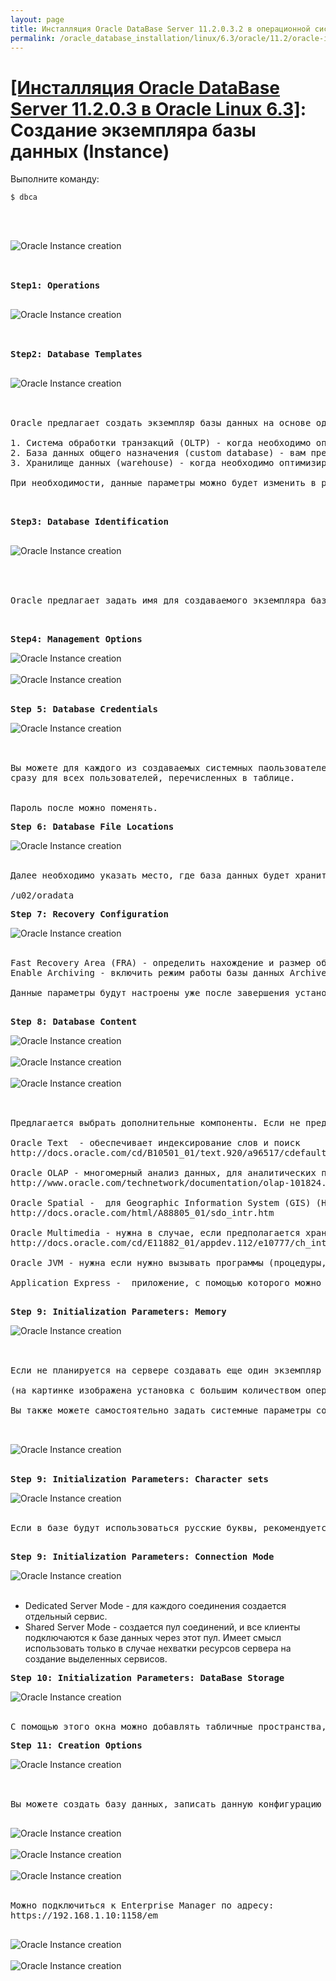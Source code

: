 ```yaml
---
layout: page
title: Инсталляция Oracle DataBase Server 11.2.0.3.2 в операционной системе Oracle Linux 6.3 x86_64
permalink: /oracle_database_installation/linux/6.3/oracle/11.2/oracle-instance-creation/
---
```


# <a href="/oracle_database_installation/linux/6.3/oracle/11.2/">[Инсталляция Oracle DataBase Server 11.2.0.3 в Oracle Linux 6.3]</a>: Создание экземпляра базы данных (Instance)


Выполните команду:

	$ dbca


<br/><br/>

<img src="http://img.oradba.net/img/oracle/database/simple/11.2/oracle11_database_instance_creation_01.PNG" border="0" alt="Oracle Instance creation"><br/><br/>


<pre>

<strong>Step1: Operations</strong>

</pre>


<img src="http://img.oradba.net/img/oracle/database/simple/11.2/oracle11_database_instance_creation_02.PNG" border="0" alt="Oracle Instance creation"><br/><br/>

<pre>

<strong>Step2: Database Templates</strong>

</pre>


<img src="http://img.oradba.net/img/oracle/database/simple/11.2/oracle11_database_instance_creation_03.PNG" border="0" alt="Oracle Instance creation"><br/><br/>

<pre>

Oracle предлагает создать экземпляр базы данных на основе одного из подготовленных шаблонов.

1. Система обработки транзакций (OLTP) - когда необходимо оптимизировать ввод данных в базу данных. Преимущественно операции по добавлению и изменению данных.
2. База данных общего назначения (custom database) - вам предлагается самостоятельно выбрать системные параметры базы данных. (самый оптимальный вариант).
3. Хранилище данных (warehouse) - когда необходимо оптимизировать работу с данными в базе данных. Преимущество операции чтения данных и подстроения аналитических отчетов.

При необходимости, данные параметры можно будет изменить в pfile или spfile.

</pre>




<pre>

<strong>Step3: Database Identification</strong>

</pre>


<img src="http://img.oradba.net/img/oracle/database/simple/11.2/oracle11_database_instance_creation_04.PNG" border="0" alt="Oracle Instance creation"><br/><br/>


<pre>


Oracle предлагает задать имя для создаваемого экземпляра базы данных.


</pre>









<pre>
<strong>Step4: Management Options</strong>
</pre>


<img src="http://img.oradba.net/img/oracle/database/simple/11.2/oracle11_database_instance_creation_05.PNG" border="0" alt="Oracle Instance creation"><br/><br/>
<img src="http://img.oradba.net/img/oracle/database/simple/11.2/oracle11_database_instance_creation_06.PNG" border="0" alt="Oracle Instance creation"><br/><br/>





<pre>
<strong>Step 5: Database Credentials</strong>
</pre>

<img src="http://img.oradba.net/img/oracle/database/simple/11.2/oracle11_database_instance_creation_07.PNG" border="0" alt="Oracle Instance creation"><br/><br/>

<pre>

Вы можете для каждого из создаваемых системных паользователей задать индивидуальный пароль, либо указать 1 пароль
сразу для всех пользователей, перечисленных в таблице.


Пароль после можно поменять.
</pre>







<pre>
<strong>Step 6: Database File Locations</strong>
</pre>

<img src="http://img.oradba.net/img/oracle/database/simple/11.2/oracle11_database_instance_creation_08.PNG" border="0" alt="Oracle Instance creation"><br/><br/>

<pre>
Далее необходимо указать место, где база данных будет хранить файлы базы данных - т.е. те файлы в которых собственно и будут храниться данные.

/u02/oradata
</pre>



<pre>
<strong>Step 7: Recovery Configuration</strong>
</pre>

<img src="http://img.oradba.net/img/oracle/database/simple/11.2/oracle11_database_instance_creation_09.PNG" border="0" alt="Oracle Instance creation"><br/><br/>


<pre>
Fast Recovery Area (FRA) - определить нахождение и размер области на диске, где будут храниться резервные копии данных (и архивлоги, если предполагается их использовать и хранить в FRA).
Enable Archiving - включить режим работы базы данных Archivelog.

Данные параметры будут настроены уже после завершения установки базы данных.

</pre>



<pre>
<strong>Step 8: Database Content</strong>
</pre>

<img src="http://img.oradba.net/img/oracle/database/simple/11.2/oracle11_database_instance_creation_10.PNG" border="0" alt="Oracle Instance creation"><br/><br/>
<img src="http://img.oradba.net/img/oracle/database/simple/11.2/oracle11_database_instance_creation_11.PNG" border="0" alt="Oracle Instance creation"><br/><br/>
<img src="http://img.oradba.net/img/oracle/database/simple/11.2/oracle11_database_instance_creation_12.PNG" border="0" alt="Oracle Instance creation"><br/><br/>


<pre>

Предлагается выбрать дополнительные компоненты. Если не предполагается их использовать, то скорее всего их и не следует устанавливать.

Oracle Text  - обеспечивает индексирование слов и поиск
http://docs.oracle.com/cd/B10501_01/text.920/a96517/cdefault.htm

Oracle OLAP - многомерный анализ данных, для аналитических приложений.
http://www.oracle.com/technetwork/documentation/olap-101824.html

Oracle Spatial -  для Geographic Information System (GIS) (Наверное, что-то вроде карт google maps)
http://docs.oracle.com/html/A88805_01/sdo_intr.htm

Oracle Multimedia - нужна в случае, если предполагается хранить в базе картинки, аудио, видео.
http://docs.oracle.com/cd/E11882_01/appdev.112/e10777/ch_intr.htm#i610845

Oracle JVM - нужна если нужно вызывать программы (процедуры, функции и т.д.), написанные на java непосредственно внутри базы данных.

Application Express -  приложение, с помощью которого можно достаточно просто с помощью "вайзардов" создавать приложения, работающие с базой данных. Имеет смысл оставить, только если предполагается с ним работать.

</pre>






<pre>
<strong>Step 9: Initialization Parameters: Memory</strong>
</pre>


<img src="http://img.oradba.net/img/oracle/database/simple/11.2/oracle11_database_instance_creation_13.PNG" border="0" alt="Oracle Instance creation"><br/><br/>

<pre>

Если не планируется на сервере создавать еще один экземпляр базы данных, имеет смысл выделить для сервера побольше памяти.  (> 90%).

(на картинке изображена установка с большим количеством оперативной памяти, чем прилагается в документе по созданию виртуальной машины)

Вы также можете самостоятельно задать системные параметры создаваемой базы данных.


</pre>


<img src="http://img.oradba.net/img/oracle/database/simple/11.2/oracle11_database_instance_creation_14.PNG" border="0" alt="Oracle Instance creation"><br/><br/>

<pre>
<strong>Step 9: Initialization Parameters: Character sets</strong>
</pre>


<img src="http://img.oradba.net/img/oracle/database/simple/11.2/oracle11_database_instance_creation_15.PNG" border="0" alt="Oracle Instance creation"><br/><br/>

<pre>
Если в базе будут использоваться русские буквы, рекомендуется выбрать кодировку, которая поддерживает данную возможность. Unicode, где каждый символ кодируется 2 байтами, вполне подходит для этой задачи.

</pre>



<pre>
<strong>Step 9: Initialization Parameters: Connection Mode</strong>
</pre>


<img src="http://img.oradba.net/img/oracle/database/simple/11.2/oracle11_database_instance_creation_16.PNG" border="0" alt="Oracle Instance creation"><br/><br/>


<ul>
	<li>Dedicated Server Mode - для каждого соединения создается отдельный сервис. </li>
	<li>Shared Server Mode - создается пул соединений, и все клиенты подключаются к базе данных через этот пул. Имеет смысл использовать только в случае нехватки ресурсов сервера на создание выделенных сервисов.</li>
</ul>


<pre>
<strong>Step 10: Initialization Parameters: DataBase Storage</strong>
</pre>


<img src="http://img.oradba.net/img/oracle/database/simple/11.2/oracle11_database_instance_creation_17.PNG" border="0" alt="Oracle Instance creation"><br/><br/>



<pre>
С помощью этого окна можно добавлять табличные пространства, щелкая по кнопке Add (Добавить). Некоторые табличные пространства создаются автоматически, и, раскрывая пункты навигационного окна слева и выбирая в нем элементы, вы можете изменять размеры и характеристики этих табличных пространств.
</pre>



<pre>
<strong>Step 11: Creation Options</strong>
</pre>

<img src="http://img.oradba.net/img/oracle/database/simple/11.2/oracle11_database_instance_creation_18.PNG" border="0" alt="Oracle Instance creation"><br/><br/>


<pre>

Вы можете создать базу данных, записать данную конфигурацию в качестве шаблона для последующего использования и, по желанию, создать скрипт для создания базы данных, например, если нужно создать базу данных позже.

</pre>

<img src="http://img.oradba.net/img/oracle/database/simple/11.2/oracle11_database_instance_creation_19.PNG" border="0" alt="Oracle Instance creation"><br/><br/>
<img src="http://img.oradba.net/img/oracle/database/simple/11.2/oracle11_database_instance_creation_20.PNG" border="0" alt="Oracle Instance creation"><br/><br/>
<img src="http://img.oradba.net/img/oracle/database/simple/11.2/oracle11_database_instance_creation_21.PNG" border="0" alt="Oracle Instance creation"><br/><br/>


<pre>
Можно подключиться к Enterprise Manager по адресу:
https://192.168.1.10:1158/em

</pre>


<img src="http://img.oradba.net/img/oracle/database/simple/11.2/oracle11_database_instance_creation_22.PNG" border="0" alt="Oracle Instance creation"><br/><br/>
<img src="http://img.oradba.net/img/oracle/database/simple/11.2/oracle11_database_instance_creation_23.PNG" border="0" alt="Oracle Instance creation"><br/><br/>

<br/><br/>
